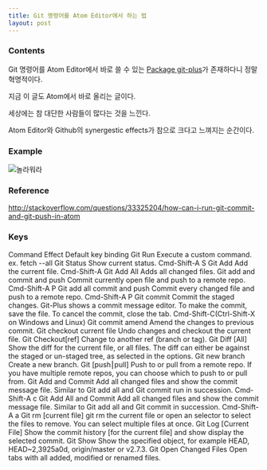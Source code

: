 ```yaml
---
title: Git 명령어를 Atom Editor에서 하는 법
layout: post
---
```


### Contents
Git 명령어를 Atom Editor에서 바로 쓸 수 있는 [Package git-plus](https://atom.io/packages/git-plus)가 존재하다니 정말 혁명적이다.

지금 이 글도 Atom에서 바로 올리는 글이다.

세상에는 참 대단한 사람들이 많다는 것을 느낀다.

Atom Editor와 Github의 synergestic effects가 참으로 크다고 느껴지는 순간이다.

### Example
![놀라워라](http://i.stack.imgur.com/YgbR8.gif)

### Reference
http://stackoverflow.com/questions/33325204/how-can-i-run-git-commit-and-git-push-in-atom

### Keys
Command	Effect	Default key binding
Git Run	Execute a custom command. ex. fetch --all
Git Status	Show current status.	Cmd-Shift-A S
Git Add	Add the current file.	Cmd-Shift-A
Git Add All	Adds all changed files.
Git add and commit and push	Commit currently open file and push to a remote repo.	Cmd-Shift-A P
Git add all commit and push	Commit every changed file and push to a remote repo.	Cmd-Shift-A P
Git commit	Commit the staged changes. Git-Plus shows a commit message editor. To make the commit, save the file. To cancel the commit, close the tab.	Cmd-Shift-C(Ctrl-Shift-X on Windows and Linux)
Git commit amend	Amend the changes to previous commit.
Git checkout current file	Undo changes and checkout the current file.
Git Checkout[ref]	Change to another ref (branch or tag).
Git Diff [All]	Show the diff for the current file, or all files. The diff can either be against the staged or un-staged tree, as selected in the options.
Git new branch	Create a new branch.
Git [push⎮pull]	Push to or pull from a remote repo. If you have multiple remote repos, you can choose which to push to or pull from.
Git Add and Commit	Add all changed files and show the commit message file. Similar to Git add all and Git commit run in succession.	Cmd-Shift-A c
Git Add All and Commit	Add all changed files and show the commit message file. Similar to Git add all and Git commit in succession.	Cmd-Shift-A a
Git rm [current file]	git rm the current file or open an selector to select the files to remove. You can select multiple files at once.
Git Log [Current File]	Show the commit history [for the current file] and show display the selected commit.
Git Show	Show the specified object, for example HEAD, HEAD~2,3925a0d, origin/master or v2.7.3.
Git Open Changed Files	Open tabs with all added, modified or renamed files.
